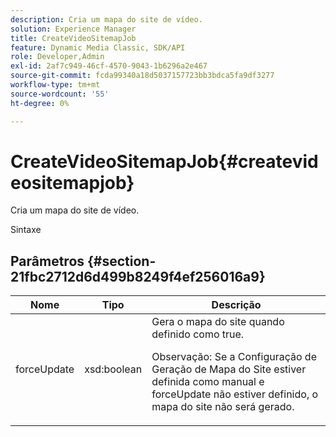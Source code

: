 ```yaml
---
description: Cria um mapa do site de vídeo.
solution: Experience Manager
title: CreateVideoSitemapJob
feature: Dynamic Media Classic, SDK/API
role: Developer,Admin
exl-id: 2af7c949-46cf-4570-9043-1b6296a2e467
source-git-commit: fcda99340a18d5037157723bb3bdca5fa9df3277
workflow-type: tm+mt
source-wordcount: '55'
ht-degree: 0%

---
```


# CreateVideoSitemapJob{#createvideositemapjob}

Cria um mapa do site de vídeo.

Sintaxe

## Parâmetros {#section-21fbc2712d6d499b8249f4ef256016a9}

<table id="table_7B459A9D55CE49A38D8A77CBD229033A"> 
 <thead> 
  <tr> 
   <th colname="col1" class="entry"> Nome </th> 
   <th colname="col2" class="entry"> Tipo </th> 
   <th colname="col3" class="entry"> Descrição </th> 
  </tr> 
 </thead>
 <tbody> 
  <tr> 
   <td colname="col1"> <span class="codeph"> <span class="varname"> forceUpdate</span> </span> </td> 
   <td colname="col2"> <span class="codeph"> xsd:boolean</span> </td> 
   <td colname="col3">Gera o mapa do site quando definido como <span class="codeph"> true</span>. <p><p>Observação: Se a Configuração de Geração de Mapa do Site estiver definida como manual e <span class="codeph"> forceUpdate</span> não estiver definido, o mapa do site não será gerado. </p></p></td> 
  </tr> 
 </tbody> 
</table>
